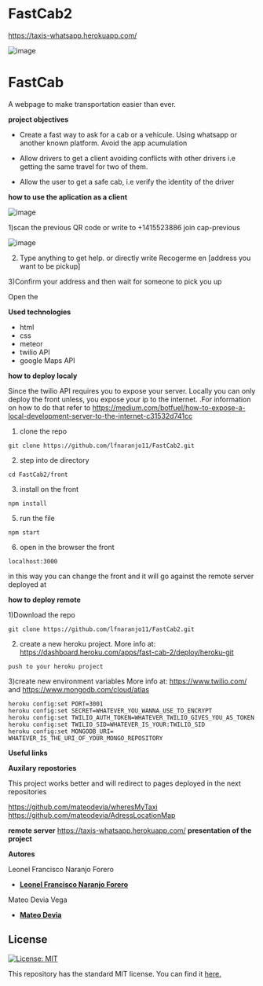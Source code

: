 # FastCab2


https://taxis-whatsapp.herokuapp.com/

 ![image](https://drive.google.com/uc?export=view&id=1vSycqCyF1IhzKpOj8B9JFC3h7R_7sKI2)
 
 
# FastCab
A webpage to make transportation easier than ever.



**project objectives**

* Create a fast way to ask for a cab or a vehicule. Using whatsapp or another known platform. Avoid the app acumulation

* Allow drivers to get a client avoiding conflicts with other drivers i.e getting the same travel for two of them.

* Allow the user to get a safe cab, i.e verify the identity of the driver

**how to use the aplication as a client**

 ![image](https://drive.google.com/uc?export=view&id=1FcnhotQu_t2KQTPJE3uXTBTkqL0rymq1)

1)scan the previous QR code or write to +1415523886 join cap-previous

 ![image](https://drive.google.com/uc?export=view&id=1KfowfZiPBVBJQLwbdv6mn1GhI4DAkF7N)
 
 2) Type anything to get help. or directly write Recogerme en [address you want to be pickup]
 
 
 3)Confirm your address and then wait for someone to pick you up 

Open the 

**Used  technologies**
* html
* css
* meteor
* twilio API
* google Maps API


**how to deploy localy**

Since the twilio API requires you to expose your server. Locally you can only deploy the front unless, you expose your ip to the internet. 
.For information on how to do that refer to https://medium.com/botfuel/how-to-expose-a-local-development-server-to-the-internet-c31532d741cc


1) clone the repo
```
git clone https://github.com/lfnaranjo11/FastCab2.git
```

2) step into de directory
```
cd FastCab2/front
```
3) install on the front

```
npm install 
```

5) run the file

```
npm start
```

6) open in the browser the front 

```
localhost:3000
```

in this way you can change the front and it will go against the remote server deployed at

**how to deploy remote**

1)Download the repo

```
git clone https://github.com/lfnaranjo11/FastCab2.git

```

2) create a new heroku project. More info at: https://dashboard.heroku.com/apps/fast-cab-2/deploy/heroku-git


```
push to your heroku project
```

3)create  new environment variables
More info at: https://www.twilio.com/ and https://www.mongodb.com/cloud/atlas

```
heroku config:set PORT=3001
heroku config:set SECRET=WHATEVER_YOU_WANNA_USE_TO_ENCRYPT
heroku config:set TWILIO_AUTH_TOKEN=WHATEVER_TWILIO_GIVES_YOU_AS_TOKEN
heroku config:set TWILIO_SID=WHATEVER_IS_YOUR:TWILIO_SID
heroku config:set MONGODB_URI= WHATEVER_IS_THE_URI_OF_YOUR_MONGO_REPOSITORY

```


**Useful links**

**Auxilary repostories**

This project works better and will redirect to pages deployed in the next repositories

 https://github.com/mateodevia/wheresMyTaxi
 https://github.com/mateodevia/AdressLocationMap


**remote server**
https://taxis-whatsapp.herokuapp.com/
**presentation of the project**


**Autores** 

 Leonel Francisco Naranjo Forero
 * [__Leonel Francisco Naranjo Forero__](https://github.com/lfnaranjo11)


  Mateo Devia Vega
  * [__Mateo Devia__](https://github.com/mateodevia)

  

## License
[![License: MIT](https://img.shields.io/badge/License-MIT-yellow.svg)](https://opensource.org/licenses/MIT)

This repository has the standard MIT license. You can find it [here.](https://github.com/lfnaranjo11/FastCab2/blob/master/LICENSE)

